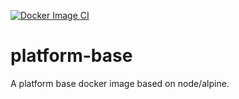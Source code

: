 [![Docker Image CI](https://github.com/teawithfruit/platform-base/actions/workflows/docker-image.yml/badge.svg)](https://github.com/teawithfruit/platform-base/actions/workflows/docker-image.yml)

# platform-base

A platform base docker image based on node/alpine.
